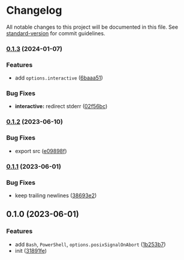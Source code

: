 # Changelog

All notable changes to this project will be documented in this file. See [standard-version](https://github.com/conventional-changelog/standard-version) for commit guidelines.

### [0.1.3](https://github.com/BlackGlory/extra-exec/compare/v0.1.2...v0.1.3) (2024-01-07)


### Features

* add `options.interactive` ([6baaa51](https://github.com/BlackGlory/extra-exec/commit/6baaa51937ac128a5944ba9922c2135a87acb946))


### Bug Fixes

* **interactive:** redirect stderr ([02f56bc](https://github.com/BlackGlory/extra-exec/commit/02f56bcf81d16b790dedfc7b6fe67c4102573a51))

### [0.1.2](https://github.com/BlackGlory/extra-exec/compare/v0.1.1...v0.1.2) (2023-06-10)


### Bug Fixes

* export src ([e09898f](https://github.com/BlackGlory/extra-exec/commit/e09898fb160a849ad2c5edc023e06abc3851afff))

### [0.1.1](https://github.com/BlackGlory/extra-exec/compare/v0.1.0...v0.1.1) (2023-06-01)


### Bug Fixes

* keep trailing newlines ([38693e2](https://github.com/BlackGlory/extra-exec/commit/38693e259a9dd1ef26ce428f4bc9911f3a1c4caa))

## 0.1.0 (2023-06-01)


### Features

* add `Bash`, `PowerShell`, `options.posixSignalOnAbort` ([1b253b7](https://github.com/BlackGlory/extra-exec/commit/1b253b7e09009c373d0e9124aea741511af8f26b))
* init ([31891fe](https://github.com/BlackGlory/extra-exec/commit/31891feb8eaa3b04fdc3d7d93389b5c7140864ac))
